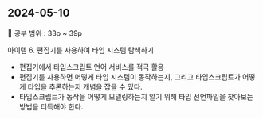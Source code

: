 ## 2024-05-10

📖 공부 범위 : 33p ~ 39p

아이템 6. 편집기를 사용하여 타입 시스템 탐색하기

- 편집기에서 타입스크립트 언어 서비스를 적극 활용
- 편집기를 사용하면 어떻게 타입 시스템이 동작하는지, 그리고 타입스크립트가 어떻게 타입을 추론하는지 개념을 잡을 수 있다.
- 타입스크립트가 동작을 어떻게 모델링하는지 알기 위해 타입 선언파일을 찾아보는 방법을 터득해야 한다.
